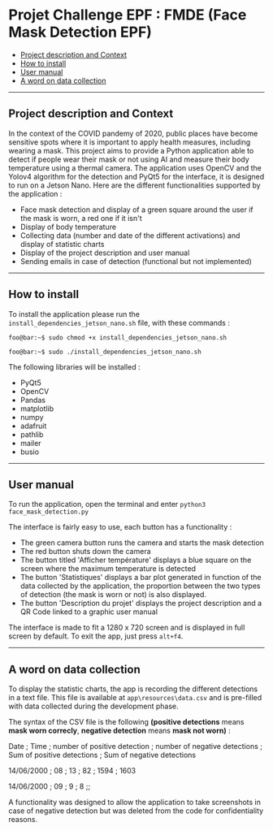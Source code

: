# Projet Challenge EPF : FMDE (Face Mask Detection EPF)

  - [Project description and Context](#project-description-and-context)
  - [How to install](#how-to-install)
  - [User manual](#user-manual)
  - [A word on data collection](#a-word-on-data-collection)

-------
## Project description and Context
In the context of the COVID pandemy of 2020, public places have become sensitive spots where it is important to apply health measures, including wearing a mask. This project aims to provide a Python application able to detect if people wear their mask or not using AI and measure their body temperature using a thermal camera.
The application uses OpenCV and the Yolov4 algorithm for the detection and PyQt5 for the interface, it is designed to run on a Jetson Nano.
Here are the different functionalities supported by the application : 

* Face mask detection and display of a green square around the user if the mask is worn, a red one if it isn't
* Display of body temperature
* Collecting data (number and date of the different activations) and display of statistic charts 
* Display of the project description and user manual
* Sending emails in case of detection (functional but not implemented)
---------
## How to install 

To install the application please run the `install_dependencies_jetson_nano.sh` file, with these commands : 

`foo@bar:~$ sudo chmod +x install_dependencies_jetson_nano.sh`

`foo@bar:~$ sudo ./install_dependencies_jetson_nano.sh`

 The following libraries will be installed : 

* PyQt5 
* OpenCV
* Pandas
* matplotlib
* numpy 
* adafruit
* pathlib
* mailer
* busio
  
---------

## User manual

To run the application, open the terminal and enter `python3 face_mask_detection.py` 

The interface is fairly easy to use, each button has a functionality : 
* The green camera button runs the camera and starts the mask detection
* The red button shuts down the camera
* The button titled 'Afficher température' displays a blue square on the screen where the maximum temperature is detected
* The button 'Statistiques' displays a bar plot generated in function of the data collected by the application, the proportion between the two types of detection (the mask is worn or not) is also displayed.
* The button 'Description du projet' displays the project description and a QR Code linked to a graphic user manual

The interface is made to fit a 1280 x 720 screen and is displayed in full screen by default. To exit the app, just press `alt+f4`.

-------
## A word on data collection

To display the statistic charts, the app is recording the different detections in a text file. This file is available at `app\resources\data.csv` and is pre-filled with data collected during the development phase. 

The syntax of the CSV file is the following **(positive detections** means **mask worn correcly**, **negative detection** means **mask not worn)** : 

Date ; Time ; number of positive detection ; number of negative detections ; Sum of positive detections ; Sum of negative detections

14/06/2000  ; 08 ; 13 ; 82 ; 1594 ; 1603

14/06/2000 ; 09 ; 9 ; 8 ;;

A functionality was designed to allow the application to take screenshots in case of negative detection but was deleted from the code for confidentiality reasons.